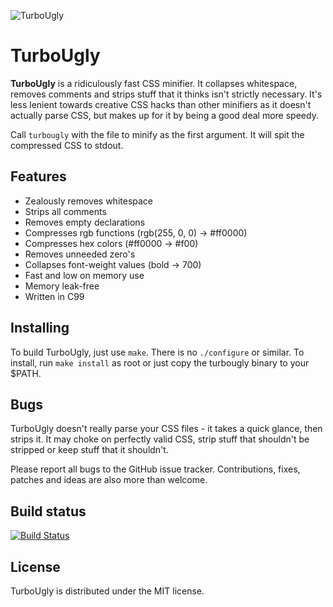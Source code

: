 ![TurboUgly](http://imgur.com/4clNT.png)

# TurboUgly

**TurboUgly** is a ridiculously fast CSS minifier. It collapses whitespace, removes comments and strips stuff that it thinks isn't strictly necessary. It's less lenient towards creative CSS hacks than other minifiers as it doesn't actually parse CSS, but makes up for it by being a good deal more speedy.

Call `turbougly` with the file to minify as the first argument. It will spit the compressed CSS to stdout.

## Features

- Zealously removes whitespace
- Strips all comments
- Removes empty declarations
- Compresses rgb functions (rgb(255, 0, 0) -> #ff0000)
- Compresses hex colors (#ff0000 -> #f00)
- Removes unneeded zero's
- Collapses font-weight values (bold -> 700) 
- Fast and low on memory use
- Memory leak-free
- Written in C99

## Installing

To build TurboUgly, just use `make`. There is no `./configure` or similar. To install, run `make install` as root or just copy the turbougly binary to your $PATH.

## Bugs

TurboUgly doesn't really parse your CSS files - it takes a quick glance, then strips it. It may choke on perfectly valid CSS, strip stuff that shouldn't be stripped or keep stuff that it shouldn't.

Please report all bugs to the GitHub issue tracker. Contributions, fixes, patches and ideas are also more than welcome.

## Build status

[![Build Status](https://travis-ci.org/wandernauta/turbougly.png?branch=master)](https://travis-ci.org/wandernauta/turbougly)

## License

TurboUgly is distributed under the MIT license.

